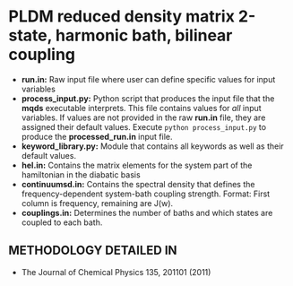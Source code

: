 # PLDM reduced density matrix 2-state, harmonic bath, bilinear coupling

* __run.in:__ Raw input file where user can define specific values for input variables
* __process_input.py:__ Python script that produces the input file that the __mqds__ executable interprets. This file contains values for _all_ input variables. If values are not provided in the raw __run.in__ file, they are assigned their default values. Execute `python process_input.py` to produce the __processed_run.in__ input file.
* __keyword_library.py:__ Module that contains all keywords as well as their default values.
* __hel.in:__ Contains the matrix elements for the system part of the hamiltonian in the diabatic basis
* __continuumsd.in:__ Contains the spectral density that defines the frequency-dependent system-bath coupling strength. Format: First column is frequency, remaining are J(w).
* __couplings.in:__ Determines the number of baths and which states are coupled to each bath.

METHODOLOGY DETAILED IN
---
* The Journal of Chemical Physics 135, 201101 (2011)